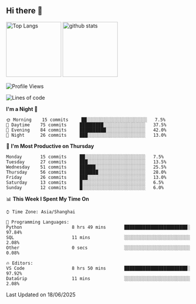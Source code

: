 ## Hi there 👋
<p align="left"> 
  <img alt="Top Langs" height="150px" src="https://github-readme-stats.vercel.app/api/top-langs/?username=Sierraki&layout=compact&show_icons=true&theme=onedark" />
  <a href="https://github.com/Sierraki/LC_Solve">
   <img alt="github stats"height="150px"  src="https://github-readme-stats.vercel.app/api/pin/?username=Sierraki&repo=LC_Solve&theme=onedark&show_icons=true" />
  </a>



<!--START_SECTION:waka-->
![Profile Views](http://img.shields.io/badge/Profile%20Views-0-blue)

![Lines of code](https://img.shields.io/badge/From%20Hello%20World%20I%27ve%20Written-2356%20lines%20of%20code-blue)

**I'm a Night 🦉** 

```text
🌞 Morning    15 commits     ██░░░░░░░░░░░░░░░░░░░░░░░   7.5% 
🌆 Daytime    75 commits     █████████░░░░░░░░░░░░░░░░   37.5% 
🌃 Evening    84 commits     ██████████░░░░░░░░░░░░░░░   42.0% 
🌙 Night      26 commits     ███░░░░░░░░░░░░░░░░░░░░░░   13.0%

```
📅 **I'm Most Productive on Thursday** 

```text
Monday       15 commits     ██░░░░░░░░░░░░░░░░░░░░░░░   7.5% 
Tuesday      27 commits     ███░░░░░░░░░░░░░░░░░░░░░░   13.5% 
Wednesday    51 commits     ██████░░░░░░░░░░░░░░░░░░░   25.5% 
Thursday     56 commits     ███████░░░░░░░░░░░░░░░░░░   28.0% 
Friday       26 commits     ███░░░░░░░░░░░░░░░░░░░░░░   13.0% 
Saturday     13 commits     █░░░░░░░░░░░░░░░░░░░░░░░░   6.5% 
Sunday       12 commits     █░░░░░░░░░░░░░░░░░░░░░░░░   6.0%

```


📊 **This Week I Spent My Time On** 

```text
⌚︎ Time Zone: Asia/Shanghai

💬 Programming Languages: 
Python                   8 hrs 49 mins       ████████████████████████░   97.84% 
SQL                      11 mins             ░░░░░░░░░░░░░░░░░░░░░░░░░   2.08% 
Other                    0 secs              ░░░░░░░░░░░░░░░░░░░░░░░░░   0.08%

🔥 Editors: 
VS Code                  8 hrs 50 mins       ████████████████████████░   97.92% 
DataGrip                 11 mins             ░░░░░░░░░░░░░░░░░░░░░░░░░   2.08%

```


 Last Updated on 18/06/2025
<!--END_SECTION:waka-->
